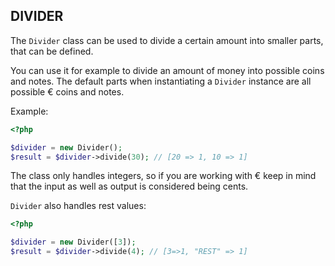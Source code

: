 DIVIDER
-------

The `Divider` class can be used to divide a certain amount into smaller parts, that can be defined.

You can use it for example to divide an amount of money into possible coins and notes. The default parts when instantiating a `Divider` instance are all possible € coins and notes.

Example:

```php
<?php

$divider = new Divider();
$result = $divider->divide(30); // [20 => 1, 10 => 1]
```

The class only handles integers, so if you are working with € keep in mind that the input as well as output is considered being cents.

`Divider` also handles rest values:

```php
<?php

$divider = new Divider([3]);
$result = $divider->divide(4); // [3=>1, "REST" => 1]
```


